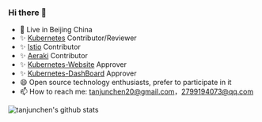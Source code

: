 <!--
🔭 Live in Beijing China
🌱 Graduated from Beihang University
👯 Kubernetes Contributor/Reviewer/Approver
✨ One of the Kubeadm Maintainers
⚡ One of the OpenYurt Maintainers
😄 One of the Kubernetes Chinse Docs and Istio Chinese Docs Maintainers
💬 Member of the ServiceMesher Committee
📫 How to reach me: 1527062125@qq.com, shidaqiu2018@gmail.com
-->


### Hi there 👋

- 🔭 Live in Beijing China
- ✨ [Kubernetes](https://github.com/kubernetes/kubernetes) Contributor/Reviewer
- ✨ [Istio](https://github.com/istio/istio) Contributor
- ✨ [Aeraki](https://github.com/aeraki-mesh) Contributor
- ✨ [Kubernetes-Website](https://github.com/kubernetes/website) Approver
- ✨ [Kubernetes-DashBoard](https://github.com/kubernetes/dashboard) Approver
- 😄 Open source technology enthusiasts, prefer to participate in it
- 📫 How to reach me: tanjunchen20@gmail.com，2799194073@qq.com

![tanjunchen's github stats](https://github-readme-stats.vercel.app/api?username=tanjunchen&count_private=true&show_icons=true&theme=radical)
